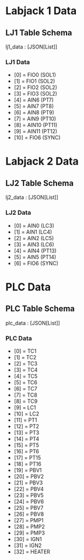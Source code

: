 # Labjack 1 Data

## LJ1 Table Schema

lj1_data : [JSON[List]]

### LJ1 Data

- [0] = FIO0 (SOL1)
- [1] = FIO1 (SOL2)
- [2] = FIO2 (SOL2)
- [3] = FIO3 (SOL2)
- [4] = AIN6 (PT7)
- [5] = AIN7 (PT8)
- [6] = AIN8 (PT9)
- [7] = AIN9 (PT10)
- [8] = AIN10 (PT11)
- [9] = AIN11 (PT12)
- [10] = FIO6 (SYNC)

# Labjack 2 Data

## LJ2 Table Schema

lj2_data : [JSON[List]]

### LJ2 Data

- [0] = AIN0 (LC3)
- [1] = AIN1 (LC4)
- [2] = AIN2 (LC5)
- [3] = AIN3 (LC6)
- [4] = AIN4 (PT13)
- [5] = AIN5 (PT14)
- [6] = FIO6 (SYNC)

# PLC Data

## PLC Table Schema

plc_data : [JSON[List]]

### PLC Data

- [0] = TC1
- [1] = TC2
- [2] = TC3
- [3] = TC4
- [4] = TC5
- [5] = TC6
- [6] = TC7
- [7] = TC8
- [8] = TC9
- [9] = LC1
- [10] = LC2
- [11] = PT1
- [12] = PT2
- [13] = PT3
- [14] = PT4
- [15] = PT5
- [16] = PT6
- [17] = PT15
- [18] = PT16
- [19] = PBV1
- [20] = PBV2
- [21] = PBV3
- [22] = PBV4
- [23] = PBV5
- [24] = PBV6
- [25] = PBV7
- [26] = PBV8
- [27] = PMP1
- [28] = PMP2
- [29] = PMP3
- [30] = IGN1
- [31] = IGN2
- [32] = HEATER
